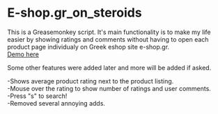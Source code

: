 # E-shop.gr_on_steroids
This is a Greasemonkey script. It's main functionality is to make my life easier by showing ratings and comments without having to open each product page individualy on Greek eshop site e-shop.gr.  
[Demo here](https://raw.githubusercontent.com/JimTortex/E-shop.gr_on_steroids/master/images/demo.png)

Some other features were added later and more will be added if asked.

-Shows average product rating next to the product listing.  
-Mouse over the rating to show number of ratings and user comments.  
-Press "s" to search!  
-Removed several annoying adds.
